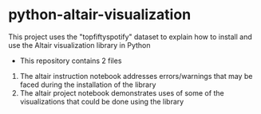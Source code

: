 # python-altair-visualization
This project uses the "topfiftyspotify" dataset to explain how to install and use the Altair visualization library in Python <br>

- This repository contains 2 files <br>
1. The altair instruction notebook addresses errors/warnings that may be faced during the installation of the library <br>
2. The altair project notebook demonstrates uses of some of the visualizations that could be done using the library
